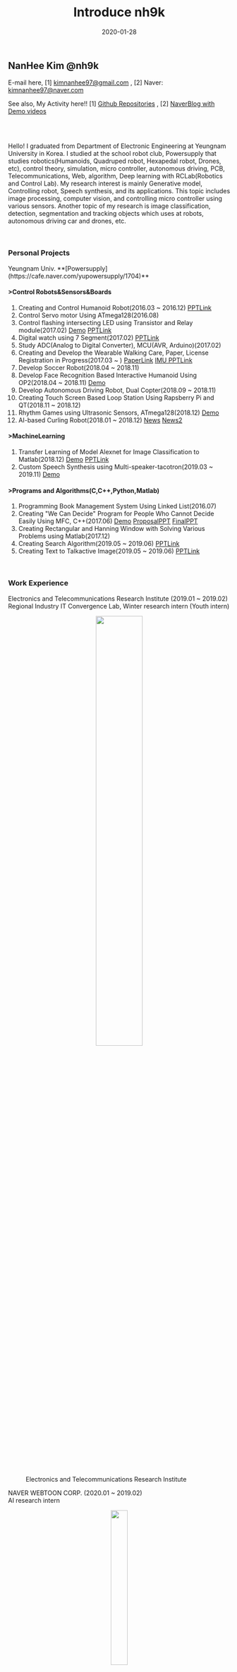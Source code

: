﻿---
layout: post
title: "Introduce nh9k"
date: 2020-01-28
categories:
  - NDMD
description: Introduction
image: 
image-sm: https://avatars0.githubusercontent.com/u/56310078?s=460&v=4
---

<h2>NanHee Kim @nh9k</h2> 
<p>E-mail here, [1] <a href="kimnanhee97@gmail.com">kimnanhee97@gmail.com</a> , [2] Naver: <a href="kimnanhee97@naver.com">kimnanhee97@naver.com</a></p>
<p>See also, My Activity here!! [1] <a href="https://github.com/nh9k">Github Repositories</a> , [2] <a href="https://blog.naver.com/kimnanhee97">NaverBlog with Demo videos</a></p>
<br><br>

Hello!
I graduated from Department of Electronic Engineering at Yeungnam University in Korea. 
I studied at the school robot club, Powersupply that studies robotics(Humanoids, Quadruped robot, Hexapedal robot, Drones, etc), control theory, simulation, micro controller, autonomous driving, PCB, Telecommunications, Web, algorithm, Deep learning with RCLab(Robotics and Control Lab).
My research interest is mainly Generative model, Controlling robot, Speech synthesis, and its applications.
This topic includes image processing, computer vision, and controlling micro controller using various sensors.
Another topic of my research is image classification, detection, segmentation and tracking objects which uses at robots, autonomous driving car and drones, etc.

<br>
<h3>Personal Projects</h3>
Yeungnam Univ. **[Powersupply](https://cafe.naver.com/yupowersupply/1704)** 

<h4>>Control Robots&Sensors&Boards</h4>
<ol>
  <li> Creating and Control Humanoid Robot(2016.03 ~ 2016.12) <a href="https://www.slideshare.net/ssuserf5270f/seminar-2legs-robotsnanheekim">PPTLink</a></li> 
  <li> Control Servo motor Using ATmega128(2016.08)</li>
  <li> Control flashing intersecting LED using Transistor and Relay module(2017.02) <a href="https://blog.naver.com/kimnanhee97/221835318194">Demo</a> <a href="https://www.slideshare.net/ssuserf5270f/control-led-using-relay-module-and-transistornanheekim">PPTLink</a></li> 
  <li> Digital watch using 7 Segment(2017.02) <a href="https://www.slideshare.net/ssuserf5270f/digital-clock-using-7segmentnanheekim">PPTLink</a> </li>
  <li> Study ADC(Analog to Digital Converter), MCU(AVR, Arduino)(2017.02)</li>
  <li> Creating and Develop the Wearable Walking Care, Paper, License Registration in Progress(2017.03 ~ ) <a href="http://www.ijfis.org/journal/view.html?uid=870&page=&sort=&scale=10&all_k=&s_t=wearable&s_a=&s_k=&s_v=&s_n=&spage=&pn=search&year=&vmd=Full">PaperLink</a> <a href="https://www.slideshare.net/ssuserf5270f/imu-sensornanheekim">IMU PPTLink</a></li> 
  <li> Develop Soccer Robot(2018.04 ~ 2018.11)</li>
  <li> Develop Face Recognition Based Interactive Humanoid Using OP2(2018.04 ~ 2018.11) <a href="https://blog.naver.com/PostView.nhn?blogId=kimnanhee97&logNo=221832900828&categoryNo=12&parentCategoryNo=&from=thumbnailList">Demo</a></li>
  <li> Develop Autonomous Driving Robot, Dual Copter(2018.09 ~ 2018.11)</li>
  <li> Creating Touch Screen Based Loop Station Using Rapsberry Pi and QT(2018.11 ~ 2018.12)</li>
  <li> Rhythm Games using Ultrasonic Sensors, ATmega128(2018.12) <a href="https://blog.naver.com/kimnanhee97/221847029738">Demo</a></li> 
  <li> AI-based Curling Robot(2018.01 ~ 2018.12) <a href="https://news.naver.com/main/read.nhn?mode=LPOD&mid=tvh&oid=448&aid=0000236792">News</a> <a href="http://pr.yu.ac.kr/01/view.php?BOARD=news&IDX=1709&PAGE=1&SEARCH1=title&SEARCH2=%EC%BB%AC%EB%A7%81">News2</a></li>
  </ol>
<h4>>MachineLearning</h4>
<ol>
  <li> Transfer Learning of Model Alexnet for Image Classification to Matlab(2018.12) <a href="https://blog.naver.com/kimnanhee97/221835564645">Demo</a> <a href="https://www.slideshare.net/ssuserf5270f/transfer-learning-of-model-alexnet-for-image-classification-to-matlab-nanheekim">PPTLink</a></li>
  <li> Custom Speech Synthesis using Multi-speaker-tacotron(2019.03 ~ 2019.11) <a href="https://blog.naver.com/PostView.nhn?blogId=kimnanhee97&Redirect=View&logNo=221832888061&categoryNo=12&isAfterWrite=true&isMrblogPost=false&isHappyBeanLeverage=true&contentLength=3790">Demo</a></li>
</ol>
<h4>>Programs and Algorithms(C,C++,Python,Matlab)</h4>
<ol>
  <li> Programming Book Management System Using Linked List(2016.07)</li>
  <li> Creating "We Can Decide" Program for People Who Cannot Decide Easily Using MFC, C++(2017.06) <a href="https://blog.naver.com/kimnanhee97/221835305456">Demo</a> <a href="https://www.slideshare.net/ssuserf5270f/we-can-decideproposalnanheekim">ProposalPPT</a> <a href="https://www.slideshare.net/ssuserf5270f/we-can-decidefinalnanheekim">FinalPPT</a></li>
  <li> Creating Rectangular and Hanning Window with Solving Various Problems using Matlab(2017.12)</li>
  <li> Creating Search Algorithm(2019.05 ~ 2019.06) <a href="https://www.slideshare.net/ssuserf5270f/searching-algorithmnanheekim">PPTLink</a></li>
  <li> Creating Text to Talkactive Image(2019.05 ~ 2019.06) <a href="https://www.slideshare.net/ssuserf5270f/creating-text-to-talk-active-imagenanheekim">PPTLink</a></li> 
</ol>

<br>
<h3>Work Experience</h3>
Electronics and Telecommunications Research Institute (2019.01 ~ 2019.02)  
Regional Industry IT Convergence Lab, Winter research intern (Youth intern)

<figure>
	<center><img src="https://www.etri.re.kr/images/kor/layout_2019/logo.svg" width="50%"></center>
	<figcaption>Electronics and Telecommunications Research Institute</figcaption>
</figure>

NAVER WEBTOON CORP. (2020.01 ~ 2019.02)  
AI research intern

<figure>
	<center><img src="https://webtoonscorp.com/img/spot_logo.png" width="30%"></center>
	<figcaption>Naver Webtoon Corp.</figcaption>
</figure>

<br>
<h3>Seminar and Education</h3>
<ul>
  <li>2018 China International Robot Show(CiROS, Shanghai-China, 2018.07) <a href="http://en.ciros.com.cn/">Link</a></li>
  <li>37th Chinese Control Conference(CCC, Wuhan-China, 2018.07) <a href="http://ieeecss.org/event/37th-chinese-control-conference">Link</a></li>
  <li>Workshop on Curling Informatics 2018(WCI, Kitami-Japan, 2018.08) <a href="http://nlp.cs.kitami-it.ac.jp/curlingJP/workshop/">Link</a></li>
  <li>2019 Daegu Smart City International Symposium(Daegu-Korea, 2019.01) <a href="https://www.duco.or.kr/customer/notice/5130?currentPage=1">Link</a></li>
  <li>Briefing Session on the Nation's Robot Development Strategy(Daegu-Korea, The Headquarters of Hyundai Robotics, 2019.03) <a href="https://www.yeongnam.com/web/view.php?key=20190322.990011400573335">News</a></li>
</ul>


<br>
<h3>Publications</h3>
<ul>
  <li>Wearable Walking Care Checking Gait Device Using the AHRS Sensor, International Journal of Fuzzy Logic and Intelligent Systems 2019;19(2):112 118 Published online July 1, 2019</li>
  <a href="http://www.ijfis.org/journal/view.html?uid=870&page=&sort=&scale=10&all_k=&s_t=wearable&s_a=&s_k=&s_v=&s_n=&spage=&pn=search&year=&vmd=Full">PaperLink</a>
  <li>Estimation of Curling Sheet Friction Factor by Pixelization, 2018 37th Chinese Control Conference (CCC), 25-27 July 2018</li>
  <a href="https://ieeexplore.ieee.org/document/8484130/references#references">PaperLink</a>
  <li>Path prediction and acceleration algorithm using the direction of stone's motion, Workshop on Curling Informatics 2018, 2-3 August 2018</li>
  <a href="https://ipsj.ixsq.nii.ac.jp/ej/?action=pages_view_main&active_action=repository_view_main_item_detail&item_id=190739&item_no=1&page_id=13&block_id=8">PaperLink</a>
</ul>


<br>
<h3>Awards</h3>
<h4>>Control Robots&Sensors&Boards</h4>
<ul>
  <li>Convergence CDP(Capstone Design Project) Competition – Silver Prize (Sep, 2017)</li>
	<ul>
		<li>Created Wearable Walking Care that can attachable various shoes and measure various values like gait type, number of steps</li>
		<li>Paper published at International Journal of Fuzzy Logic and Intelligent Systems 2019</li>
		<li>License registration in progress (Jan 2019)</li>
		<li>Participated at E2FESTA (Engineering Education Festa) 2017</li>
	</ul>
  <li>Own Drone Autonomous Driving Competition - Encouragement Prize (Sep, 2018)</li>
  	<ul>
		<li>Created Dual copter and participated as a team advisor</li>
	</ul>
 </ul>
<h4>>MachineLearning</h4>
<ul>
  <li>Electronic Engineering Creative Research Convergence Design – Grand Prize (Sep, 2019)</li>
	<ul>
		<li>Learning Multi-Speaker-Tacotron model with data that includes Seok-Hee Son (News anchor), in-na Yoo (actress), Korean corpus, Ju-Hyung Lee (Team), and Nan-Hee Kim</li>
		<li>Created custom voise synthesis services using web, Flask-Python</li>
	</ul>
 </ul>
 <h4>>Scholarships</h4>
 <ul>
  <li>Academic Performance Scholarship, YeungnamUniv. (2016.03~2020.02)</li>
 </ul>


<iframe class="align-center" src="https://www.slideshare.net/ssuserf5270f/searching-algorithmnanheekim" width="595" height="485" frameborder="0" marginwidth="0" marginheight="0" scrolling="no" style="border:1px solid #CCC; border-width:1px; margin-bottom:5px; max-width: 100%;" allowfullscreen> </iframe>

<br>
<br>
Finally, I like this quote..
<blockquote>
  Where there is a will, there is a way. If there is a chance in a million that you can do something, anything, to keep what you want from ending, do it. Pry the door open or, if need be, wedge your foot in that door and keep it open.
  <cite>Pauline Kael</cite>
</blockquote>


<br>


